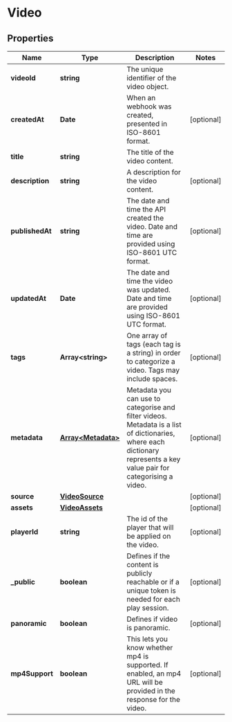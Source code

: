 
# Video

## Properties

Name | Type | Description | Notes
------------ | ------------- | ------------- | -------------
**videoId** | **string** | The unique identifier of the video object. | 
**createdAt** | **Date** | When an webhook was created, presented in ISO-8601 format. |  [optional]
**title** | **string** | The title of the video content.  | 
**description** | **string** | A description for the video content.  |  [optional]
**publishedAt** | **string** | The date and time the API created the video. Date and time are provided using ISO-8601 UTC format. |  [optional]
**updatedAt** | **Date** | The date and time the video was updated. Date and time are provided using ISO-8601 UTC format. |  [optional]
**tags** | **Array&lt;string&gt;** | One array of tags (each tag is a string) in order to categorize a video. Tags may include spaces.  |  [optional]
**metadata** | [**Array&lt;Metadata&gt;**](Metadata.md) | Metadata you can use to categorise and filter videos. Metadata is a list of dictionaries, where each dictionary represents a key value pair for categorising a video.  |  [optional]
**source** | [**VideoSource**](VideoSource.md) |  |  [optional]
**assets** | [**VideoAssets**](VideoAssets.md) |  |  [optional]
**playerId** | **string** | The id of the player that will be applied on the video.  |  [optional]
**_public** | **boolean** | Defines if the content is publicly reachable or if a unique token is needed for each play session.  |  [optional]
**panoramic** | **boolean** | Defines if video is panoramic.  |  [optional]
**mp4Support** | **boolean** | This lets you know whether mp4 is supported. If enabled, an mp4 URL will be provided in the response for the video.  |  [optional]



